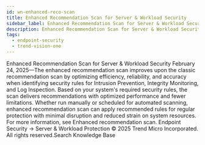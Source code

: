 ```yaml
---
id: wn-enhanced-reco-scan
title: Enhanced Recommendation Scan for Server & Workload Security
sidebar_label: Enhanced Recommendation Scan for Server & Workload Security
description: Enhanced Recommendation Scan for Server & Workload Security
tags:
  - endpoint-security
  - trend-vision-one
---
```


 Enhanced Recommendation Scan for Server & Workload Security February 24, 2025—The enhanced recommendation scan improves upon the classic recommendation scan by optimizing efficiency, reliability, and accuracy when identifying security rules for Intrusion Prevention, Integrity Monitoring, and Log Inspection. Based on your system's required security rules, the scan delivers recommendations with optimized performance and fewer limitations. Whether run manually or scheduled for automated scanning, enhanced recommendation scan can apply recommended rules for regular protection with minimal disruption and reduced strain on system resources. For more information, see Enhanced recommendation scan. Endpoint Security → Server & Workload Protection © 2025 Trend Micro Incorporated. All rights reserved.Search Knowledge Base